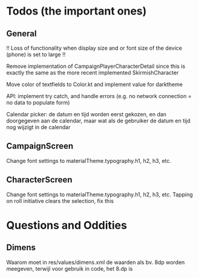 # Todos (the important ones)

## General

!! Loss of functionality when display size and or font size of the device (phone) is set to large !!

Remove implementation of CampaignPlayerCharacterDetail since this is exactly the same as the more
recent implemented SkirmishCharacter

Move color of textfields to Color.kt and implement value for darktheme

API: implement try catch, and handle errors (e.g. no network connection = no data to populate form)

Calendar picker: de datum en tijd worden eerst gekozen, en dan doorgegeven aan de calendar, maar wat
als de gebruiker de datum en tijd nog wijzigt in de calendar

## CampaignScreen

Change font settings to materialTheme.typography.h1, h2, h3, etc.

## CharacterScreen

Change font settings to materialTheme.typography.h1, h2, h3, etc.
Tapping on roll initiative clears the selection, fix this

# Questions and Oddities

## Dimens

Waarom moet in res/values/dimens.xml de waarden als bv. 8dp worden meegeven, terwijl voor gebruik in
code, het 8.dp is
